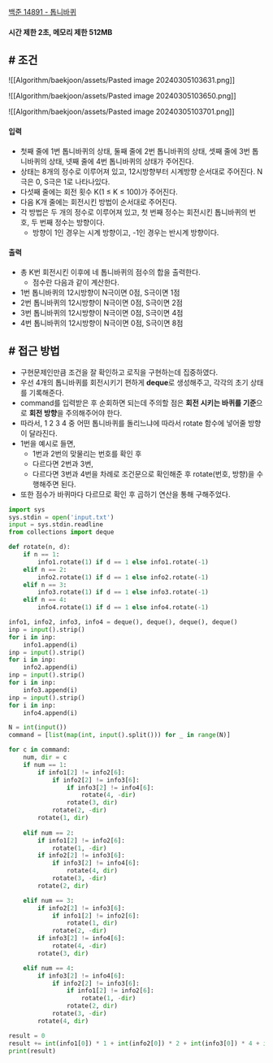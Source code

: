 
[백준 14891 - 톱니바퀴](https://www.acmicpc.net/problem/14891)

#### **시간 제한 2초, 메모리 제한 512MB**

## **# 조건**

 ![[Algorithm/baekjoon/assets/Pasted image 20240305103631.png]]

![[Algorithm/baekjoon/assets/Pasted image 20240305103650.png]]

![[Algorithm/baekjoon/assets/Pasted image 20240305103701.png]]


#### **입력**
- 첫째 줄에 1번 톱니바퀴의 상태, 둘째 줄에 2번 톱니바퀴의 상태, 셋째 줄에 3번 톱니바퀴의 상태, 넷째 줄에 4번 톱니바퀴의 상태가 주어진다. 
- 상태는 8개의 정수로 이루어져 있고, 12시방향부터 시계방향 순서대로 주어진다. N극은 0, S극은 1로 나타나있다.
- 다섯째 줄에는 회전 횟수 K(1 ≤ K ≤ 100)가 주어진다. 
- 다음 K개 줄에는 회전시킨 방법이 순서대로 주어진다. 
- 각 방법은 두 개의 정수로 이루어져 있고, 첫 번째 정수는 회전시킨 톱니바퀴의 번호, 두 번째 정수는 방향이다. 
	- 방향이 1인 경우는 시계 방향이고, -1인 경우는 반시계 방향이다.

#### **출력**
- 총 K번 회전시킨 이후에 네 톱니바퀴의 점수의 합을 출력한다. 
	- 점수란 다음과 같이 계산한다.
- 1번 톱니바퀴의 12시방향이 N극이면 0점, S극이면 1점
- 2번 톱니바퀴의 12시방향이 N극이면 0점, S극이면 2점
- 3번 톱니바퀴의 12시방향이 N극이면 0점, S극이면 4점
- 4번 톱니바퀴의 12시방향이 N극이면 0점, S극이면 8점


## **# 접근 방법**

- 구현문제인만큼 조건을 잘 확인하고 로직을 구현하는데 집중하였다.
- 우선 4개의 톱니바퀴를 회전시키기 편하게 **deque**로 생성해주고, 각각의 초기 상태를 기록해준다.
- command를 입력받은 후 순회하면 되는데 주의할 점은 **회전 시키는 바퀴를 기준**으로 **회전 방향**을 주의해주어야 한다.
- 따라서, 1 2 3 4 중 어떤 톱니바퀴를 돌리느냐에 따라서 rotate 함수에 넣어줄 방향이 달라진다.
- 1번을 예시로 들면, 
	- 1번과 2번의 맞물리는 번호를 확인 후 
	- 다르다면 2번과 3번, 
	- 다르다면 3번과 4번을 차례로 조건문으로 확인해준 후 rotate(번호, 방향)을 수행해주면 된다.
- 또한 점수가 바퀴마다 다르므로 확인 후 곱하기 연산을 통해 구해주었다.

```python
import sys
sys.stdin = open('input.txt')
input = sys.stdin.readline
from collections import deque

def rotate(n, d):
    if n == 1:
        info1.rotate(1) if d == 1 else info1.rotate(-1)
    elif n == 2:
        info2.rotate(1) if d == 1 else info2.rotate(-1)
    elif n == 3:
        info3.rotate(1) if d == 1 else info3.rotate(-1)
    elif n == 4:
        info4.rotate(1) if d == 1 else info4.rotate(-1)

info1, info2, info3, info4 = deque(), deque(), deque(), deque()
inp = input().strip()
for i in inp:
    info1.append(i)
inp = input().strip()
for i in inp:
    info2.append(i)
inp = input().strip()
for i in inp:
    info3.append(i)
inp = input().strip()
for i in inp:
    info4.append(i)

N = int(input())
command = [list(map(int, input().split())) for _ in range(N)]

for c in command:
    num, dir = c
    if num == 1:
        if info1[2] != info2[6]:
            if info2[2] != info3[6]:
                if info3[2] != info4[6]:
                    rotate(4, -dir)
                rotate(3, dir)
            rotate(2, -dir)
        rotate(1, dir)
    
    elif num == 2:
        if info1[2] != info2[6]:
            rotate(1, -dir)
        if info2[2] != info3[6]:
            if info3[2] != info4[6]:
                rotate(4, dir)
            rotate(3, -dir)
        rotate(2, dir)

    elif num == 3:
        if info2[2] != info3[6]:
            if info1[2] != info2[6]:
                rotate(1, dir)
            rotate(2, -dir)
        if info3[2] != info4[6]:
            rotate(4, -dir)
        rotate(3, dir)

    elif num == 4:
        if info3[2] != info4[6]:
            if info2[2] != info3[6]:
                if info1[2] != info2[6]:
                    rotate(1, -dir)
                rotate(2, dir)
            rotate(3, -dir)
        rotate(4, dir)

result = 0
result += int(info1[0]) * 1 + int(info2[0]) * 2 + int(info3[0]) * 4 + int(info4[0]) * 8
print(result)
```